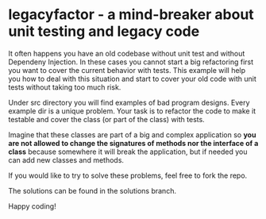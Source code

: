 # legacyfactor - a mind-breaker about unit testing and legacy code

It often happens you have an old codebase without unit test and without Dependeny Injection. In these cases you cannot start a big refactoring first you want to cover the current behavior with tests. This example will help you how to deal with this situation and start to cover your old code with 
unit tests without taking too much risk.

Under src directory you will find examples of bad program designs.
Every example dir is a unique problem.
Your task is to refactor the code to make it testable and cover the class (or part of the class) with tests.

Imagine that these classes are part of a big and complex application so **you are not allowed to change
the signatures of methods nor the interface of a class** because somewhere it will break the application,
but if needed you can add new classes and methods.

If you would like to try to solve these problems, feel free to fork the repo.

The solutions can be found in the solutions branch.

Happy coding!
